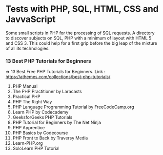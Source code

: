 # Tests with PHP, SQL, HTML, CSS and JavvaScript

Some small scripts in PHP for the processing of SQL requests. 
A directory to discover subjects on SQL, PHP with a minimum of layout with HTML 5 and CSS 3. 
This could help for a first grip before the big leap of the mixture of all its technologies.

### 13 Best PHP Tutorials for Beginners

=> 13 Best Free PHP Tutorials for Beginners.
Link : https://athemes.com/collections/best-php-tutorials/

1. PHP Manual
2. The PHP Practitioner by Laracasts
3. Practical PHP
4. PHP The Right Way
5. PHP Language Programming Tutorial by FreeCodeCamp.org
6. Learn PHP by Codecademy
7. GeeksforGeeks PHP Tutorials
8. PHP Tutorial for Beginners by The Net Ninja
9. PHP Apprentice
10. PHP Basics by Codecourse
11. PHP Front to Back by Traversy Media
12. Learn-PHP.org
13. SoloLearn PHP Tutorial

